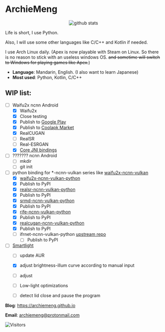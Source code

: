 ArchieMeng
====

<p align="center">
  <img src="https://github-readme-stats-git-masterrstaa-rickstaa.vercel.app/api?username=archiemeng" alt="github stats" />
</p>

Life is short, I use Python.

Also, I will use some other languages like C/C++ and Kotlin if needed.

I use Arch Linux daily. (Apex is now playable with Steam on Linux. So there is no reason to stick with an useless windows OS. ~~and sometime will switch to Windows for playing games like Apex.~~)

- **Language**: Mandarin, English. (I also want to learn Japanese)
- **Most used**: Python, Kotlin, C/C++

## WIP list:

- [ ] Waifu2x ncnn Android
  - [x] Waifu2x
  - [x] Close testing
  - [x] Publish to [Google Play](https://play.google.com/store/apps/details?id=pro.archiemeng.waifu2x)
  - [x] Publish to [Coolapk Market](https://www.coolapk.com/apk/296976)
  - [x] RealCUGAN
  - [ ] RealSR
  - [ ] Real-ESRGAN
  - [x] [Core JNI bindings](https://github.com/ArchieMeng/ncnn-android-waifu2x-demo)
- [ ] ??????? ncnn Android
  - [ ] mkdir
  - [ ] git init
- [ ] python binding for *-ncnn-vulkan series like [waifu2x-ncnn-vulkan](https://github.com/nihui/waifu2x-ncnn-vulkan)
  - [x]  [waifu2x-ncnn-vulkan-python](https://github.com/media2x/waifu2x-ncnn-vulkan-python)
    - [x]  Publish to PyPI
  - [x]  [realsr-ncnn-vulkan-python](https://github.com/media2x/realsr-ncnn-vulkan-python)
    - [x]  Publish to PyPI
  - [x]  [srmd-ncnn-vulkan-python](https://github.com/media2x/srmd-ncnn-vulkan-python)
    - [x]  Publish to PyPI
  - [x]  [rife-ncnn-vulkan-python](https://github.com/media2x/rife-ncnn-vulkan-python)
    - [x]  Publish to PyPI
  - [x]  [realcugan-ncnn-vulkan-python](https://github.com/media2x/realcugan-ncnn-vulkan-python) 
    - [x]  Publish to PyPI
  - [ ] ifrnet-ncnn-vulkan-python [upstream repo](https://github.com/nihui/ifrnet-ncnn-vulkan)
    - [ ]  Publish to PyPI
- [ ] [Smartlight](https://github.com/ArchieMeng/smartlight)
  - [ ]  update AUR
  - [x]  adjust brightness-illum curve according to manual input
  - [ ]  adjust
  - [ ]  Low-light optimizations
  - [ ]  detect lid close and pause the program


**Blog**: https://archiemeng.github.io

**Email**: archiemeng@protonmail.com

![Visitors](https://komarev.com/ghpvc/?username=archiemeng)
